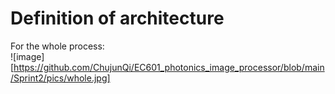 Definition of architecture
======

For the whole process:  
![image][https://github.com/ChujunQi/EC601_photonics_image_processor/blob/main/Sprint2/pics/whole.jpg]  

